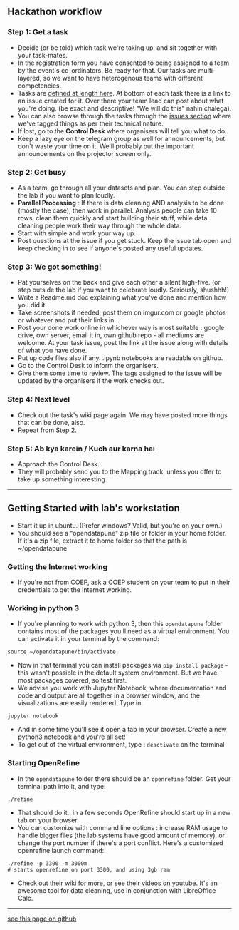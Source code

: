 ## Hackathon workflow

### Step 1: Get a task
- Decide (or be told) which task we're taking up, and sit together with your task-mates.
- In the registration form you have consented to being assigned to a team by the event's co-ordinators. Be ready for that. Our tasks are multi-layered, so we want to have heterogenous teams with different competencies.
- Tasks are [defined at length here](https://github.com/opendatapune/Problem-Statements/wiki). At bottom of each task there is a link to an issue created for it. Over there your team lead can post about what you're doing. (be exact and descriptive! "We will do this" nahin chalega).
- You can also browse through the tasks through the [issues section](https://github.com/opendatapune/Problem-Statements/issues) where we've tagged things as per their technical nature.
- If lost, go to the **Control Desk** where organisers will tell you what to do.
- Keep a lazy eye on the telegram group as well for announcements, but don't waste your time on it. We'll probably put the important announcements on the projector screen only.

### Step 2: Get busy
- As a team, go through all your datasets and plan. You can step outside the lab if you want to plan loudly.
- **Parallel Processing** : If there is data cleaning AND analysis to be done (mostly the case), then work in parallel. Analysis people can take 10 rows, clean them quickly and start building their stuff, while data cleaning people work their way through the whole data.
- Start with simple and work your way up.
- Post questions at the issue if you get stuck. Keep the issue tab open and keep checking in to see if anyone's posted any useful updates.

### Step 3: We got something!
- Pat yourselves on the back and give each other a silent high-five. (or step outside the lab if you want to celebrate loudly. Seriously, shushhh!)
- Write a Readme.md doc explaining what you've done and mention how you did it. 
- Take screenshots if needed, post them on imgur.com or google photos or whatever and put their links in.
- Post your done work online in whichever way is most suitable : google drive, own server, email it in, own github repo - all mediums are welcome. At your task issue, post the link at the issue along with details of what you have done.
- Put up code files also if any. .ipynb notebooks are readable on github.
- Go to the Control Desk to inform the organisers.
- Give them some time to review. The tags assigned to the issue will be updated by the organisers if the work checks out.

### Step 4: Next level
- Check out the task's wiki page again. We may have posted more things that can be done, also.
- Repeat from Step 2.

### Step 5: Ab kya karein / Kuch aur karna hai
- Approach the Control Desk.
- They will probably send you to the Mapping track, unless you offer to take up something interesting.

------

## Getting Started with lab's workstation
- Start it up in ubuntu. (Prefer windows? Valid, but you're on your own.) 
- You should see a "opendatapune" zip file or folder in your home folder. If it's a zip file, extract it to home folder so that the path is ~/opendatapune

### Getting the Internet working
- If you're not from COEP, ask a COEP student on your team to put in their credentials to get the internet working.

### Working in python 3
- If you're planning to work with python 3, then this `opendatapune` folder contains most of the packages you'll need as a virtual environment. You can activate it in your terminal by the command:  
```
source ~/opendatapune/bin/activate
```
- Now in that terminal you can install packages via `pip install package` - this wasn't possible in the default system environment. But we have most packages covered, so test first.
- We advise you work with Jupyter Notebook, where documentation and code and output are all together in a browser window, and the visualizations are easily rendered. Type in:  
```
jupyter notebook
``` 
- And in some time you'll see it open a tab in your browser. Create a new python3 notebook and you're all set!
- To get out of the virtual environment, type : `deactivate` on the terminal

### Starting OpenRefine
- In the `opendatapune` folder there should be an `openrefine` folder. Get your terminal path into it, and type:  
```
./refine
```
- That should do it.. in a few seconds OpenRefine should start up in a new tab on your browser.
- You can customize with command line options : increase RAM usage to handle bigger files (the lab systems have good amount of memory), or change the port number if there's a port conflict. Here's a customized openrefine launch command:  
```
./refine -p 3300 -m 3000m
# starts openrefine on port 3300, and using 3gb ram
```
- Check out [their wiki for more](https://github.com/OpenRefine/OpenRefine/wiki/Installation-Instructions), or see their videos on youtube. It's an awesome tool for data cleaning, use in conjunction with LibreOffice Calc.

-----

[see this page on github](https://github.com/opendatapune/opendatapune.github.io/blob/master/Instructions.md)
